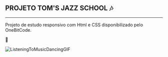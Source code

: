 ## PROJETO TOM'S JAZZ SCHOOL 🎶
-------------------------------------
Projeto de estudo responsivo com Html e CSS disponibilizado pelo OneBitCode. 

:microphone:

![ListeningToMusicDancingGIF](https://github.com/carloscamposb/tom-jazz/assets/108171029/fb15de96-b1fe-4c91-848d-a8e90d3c3fbb)
